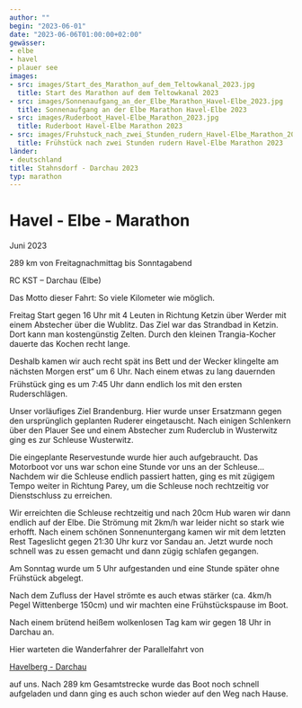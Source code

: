 ```yaml
---
author: ""
begin: "2023-06-01"
date: "2023-06-06T01:00:00+02:00"
gewässer:
- elbe
- havel
- plauer see
images:
- src: images/Start_des_Marathon_auf_dem_Teltowkanal_2023.jpg
  title: Start des Marathon auf dem Teltowkanal 2023
- src: images/Sonnenaufgang_an_der_Elbe_Marathon_Havel-Elbe_2023.jpg
  title: Sonnenaufgang an der Elbe Marathon Havel-Elbe 2023
- src: images/Ruderboot_Havel-Elbe_Marathon_2023.jpg
  title: Ruderboot Havel-Elbe Marathon 2023
- src: images/Fruhstuck_nach_zwei_Stunden_rudern_Havel-Elbe_Marathon_2023.jpg
  title: Frühstück nach zwei Stunden rudern Havel-Elbe Marathon 2023
länder:
- deutschland
title: Stahnsdorf - Darchau 2023
typ: marathon
---
```



# Havel - Elbe - Marathon


Juni 2023

289 km von Freitagnachmittag bis Sonntagabend

RC KST – Darchau (Elbe)

Das Motto dieser Fahrt: So viele Kilometer wie möglich.

Freitag Start gegen 16 Uhr mit 4 Leuten in Richtung Ketzin über Werder mit einem Abstecher über die Wublitz. Das Ziel war das Strandbad in Ketzin. Dort kann man kostengünstig Zelten. Durch den kleinen Trangia-Kocher dauerte das Kochen recht lange.

Deshalb kamen wir auch recht spät ins Bett und der Wecker klingelte am nächsten Morgen erst“ um 6 Uhr. Nach einem etwas zu lang dauernden Frühstück ging es um 7:45 Uhr dann endlich los mit den ersten Ruderschlägen.

Unser vorläufiges Ziel Brandenburg. Hier wurde unser Ersatzmann gegen den ursprünglich geplanten Ruderer eingetauscht. Nach einigen Schlenkern über den Plauer See und einem Abstecher zum Ruderclub in Wusterwitz ging es zur Schleuse Wusterwitz.

Die eingeplante Reservestunde wurde hier auch aufgebraucht. Das Motorboot vor uns war schon eine Stunde vor uns an der Schleuse… Nachdem wir die Schleuse endlich passiert hatten, ging es mit zügigem Tempo weiter in Richtung Parey, um die Schleuse noch rechtzeitig vor Dienstschluss zu erreichen.

Wir erreichten die Schleuse rechtzeitig und nach 20cm Hub waren wir dann endlich auf der Elbe. Die Strömung mit 2km/h war leider nicht so stark wie erhofft. Nach einem schönen Sonnenuntergang kamen wir mit dem letzten Rest Tageslicht gegen 21:30 Uhr kurz vor Sandau an. Jetzt wurde noch schnell was zu essen gemacht und dann zügig schlafen gegangen.

Am Sonntag wurde um 5 Uhr aufgestanden und eine Stunde später ohne Frühstück abgelegt.

Nach dem Zufluss der Havel strömte es auch etwas stärker (ca. 4km/h Pegel Wittenberge 150cm) und wir machten eine Frühstückspause im Boot.

Nach einem brütend heißem wolkenlosen Tag kam wir gegen 18 Uhr in Darchau an.

Hier warteten die Wanderfahrer der Parallelfahrt von

[Havelberg - Darchau](/berichte/2023/elbe_havelberg_-_darchau_2023)

auf uns. Nach 289 km Gesamtstrecke wurde das Boot noch schnell aufgeladen und dann ging es auch schon wieder auf den Weg nach Hause.
